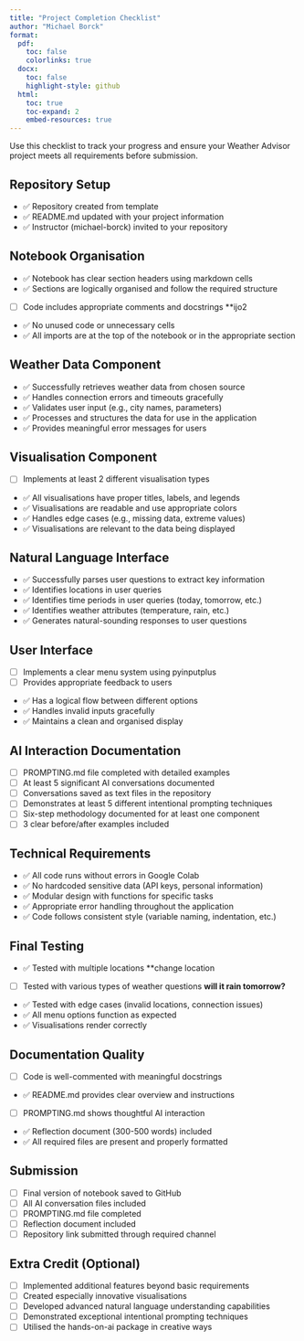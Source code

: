 ```yaml
---
title: "Project Completion Checklist"
author: "Michael Borck"
format: 
  pdf:
    toc: false
    colorlinks: true
  docx:
    toc: false
    highlight-style: github
  html:
    toc: true
    toc-expand: 2
    embed-resources: true
---
```


Use this checklist to track your progress and ensure your Weather Advisor project meets all requirements before submission.

## Repository Setup

- ✅ Repository created from template
- ✅ README.md updated with your project information
- ✅ Instructor (michael-borck) invited to your repository

## Notebook Organisation

- ✅ Notebook has clear section headers using markdown cells
- ✅ Sections are logically organised and follow the required structure
- [ ] Code includes appropriate comments and docstrings **ijo2
- ✅ No unused code or unnecessary cells
- ✅ All imports are at the top of the notebook or in the appropriate section

## Weather Data Component

- ✅ Successfully retrieves weather data from chosen source
- ✅ Handles connection errors and timeouts gracefully
- ✅ Validates user input (e.g., city names, parameters)
- ✅ Processes and structures the data for use in the application
- ✅ Provides meaningful error messages for users

## Visualisation Component

- [ ] Implements at least 2 different visualisation types
- ✅ All visualisations have proper titles, labels, and legends
- ✅ Visualisations are readable and use appropriate colors
- ✅ Handles edge cases (e.g., missing data, extreme values)
- ✅ Visualisations are relevant to the data being displayed

## Natural Language Interface

- ✅ Successfully parses user questions to extract key information
- ✅ Identifies locations in user queries
- ✅ Identifies time periods in user queries (today, tomorrow, etc.)
- ✅ Identifies weather attributes (temperature, rain, etc.)
- ✅ Generates natural-sounding responses to user questions

## User Interface

- [ ] Implements a clear menu system using pyinputplus
- [ ] Provides appropriate feedback to users
- ✅ Has a logical flow between different options
- ✅ Handles invalid inputs gracefully
- ✅ Maintains a clean and organised display

## AI Interaction Documentation

- [ ] PROMPTING.md file completed with detailed examples
- [ ] At least 5 significant AI conversations documented
- [ ] Conversations saved as text files in the repository
- [ ] Demonstrates at least 5 different intentional prompting techniques
- [ ] Six-step methodology documented for at least one component
- [ ] 3 clear before/after examples included

## Technical Requirements

- ✅ All code runs without errors in Google Colab
- ✅ No hardcoded sensitive data (API keys, personal information)
- ✅ Modular design with functions for specific tasks
- ✅ Appropriate error handling throughout the application
- ✅ Code follows consistent style (variable naming, indentation, etc.)

## Final Testing

- ✅ Tested with multiple locations **change location
- [ ] Tested with various types of weather questions **will it rain tomorrow?**
- ✅ Tested with edge cases (invalid locations, connection issues)
- ✅ All menu options function as expected
- ✅ Visualisations render correctly

## Documentation Quality

- [ ] Code is well-commented with meaningful docstrings
- ✅ README.md provides clear overview and instructions
- [ ] PROMPTING.md shows thoughtful AI interaction
- ✅ Reflection document (300-500 words) included
- ✅ All required files are present and properly formatted

## Submission

- [ ] Final version of notebook saved to GitHub
- [ ] All AI conversation files included
- [ ] PROMPTING.md file completed
- [ ] Reflection document included
- [ ] Repository link submitted through required channel

## Extra Credit (Optional)

- [ ] Implemented additional features beyond basic requirements
- [ ] Created especially innovative visualisations
- [ ] Developed advanced natural language understanding capabilities
- [ ] Demonstrated exceptional intentional prompting techniques
- [ ] Utilised the hands-on-ai package in creative ways
